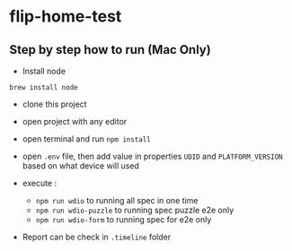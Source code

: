# flip-home-test

## Step by step how to run (Mac Only)
- Install node 

```brew install node ```

-  clone this project
- open project with any editor
- open terminal and run 
```npm install```

- open `.env` file, then add value in properties `UDID` and `PLATFORM_VERSION` based on what device will used
- execute :

    - `npm run wdio` to running all spec in one time
    - `npm run wdio-puzzle` to running spec puzzle e2e only
    - `npm run wdio-form` to running spec for e2e only


- Report can be check in `.timeline` folder